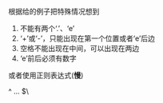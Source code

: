 #

根据给的例子把特殊情况想到

1. 不能有两个‘.’、‘e’
2. ‘+’或‘-’，只能出现在第一个位置或者‘e’后边
3. 空格不能出现在中间，可以出现在两边
4. ‘e’前后必须有数字

或者使用正则表达式(**慢**)

\^ ... $\
